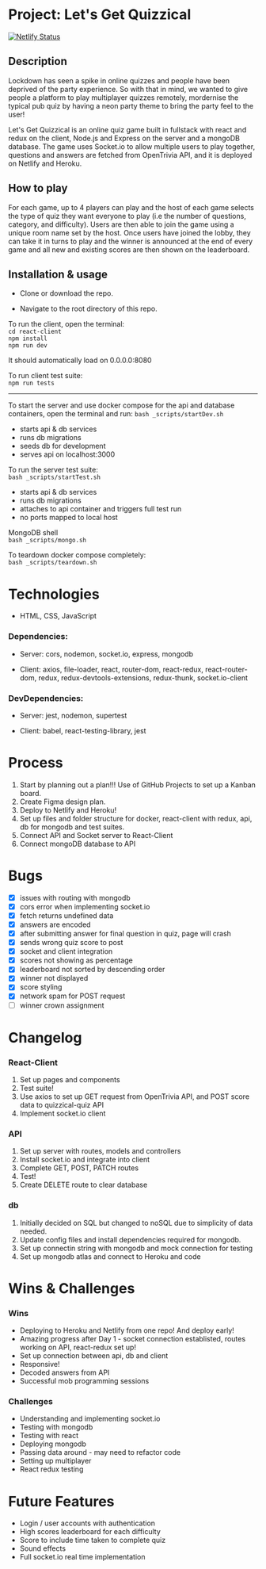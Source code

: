 # Project: Let's Get Quizzical

[![Netlify Status](https://api.netlify.com/api/v1/badges/c3504deb-6376-4b64-abbb-4a4536f23868/deploy-status)](https://app.netlify.com/sites/letsgetquizzical/deploys)

## Description
Lockdown has seen a spike in online quizzes and people have been deprived of the party experience. So with that in mind, we wanted to give people a platform to play multiplayer quizzes remotely, mordernise the typical pub quiz by having a neon party theme to bring the party feel to the user!

Let's Get Quizzical is an online quiz game built in fullstack with react and redux on the client, Node.js and Express on the server and a mongoDB database. The game uses Socket.io to allow multiple users to play together, questions and answers are fetched from OpenTrivia API, and it is deployed on Netlify and Heroku.


## How to play
For each game, up to 4 players can play and the host of each game selects the type of quiz they want everyone to play (i.e the number of questions, category, and difficulty). Users are then able to join the game using a unique room name set by the host. Once users have joined the lobby, they can take it in turns to play and the winner is announced at the end of every game and all new and existing scores are then shown on the leaderboard. 

## Installation & usage

- Clone or download the repo.

- Navigate to the root directory of this repo.

To run the client, open the terminal:  
`cd react-client`   
`npm install`  
`npm run dev`   

It should automatically load on 0.0.0.0:8080

To run client test suite:   
`npm run tests` 

****

To start the server and use docker compose for the api and database containers, open the terminal and run: 
`bash _scripts/startDev.sh`
- starts api & db services
- runs db migrations
- seeds db for development
- serves api on localhost:3000

To run the server test suite:    
`bash _scripts/startTest.sh` 
- starts api & db services
- runs db migrations
- attaches to api container and triggers full test run
- no ports mapped to local host

MongoDB shell   
`bash _scripts/mongo.sh`    

To teardown docker compose completely:    
`bash _scripts/teardown.sh`  

# Technologies
- HTML, CSS, JavaScript

### Dependencies: 
   - Server: cors, nodemon, socket.io, express, mongodb
   
   - Client: axios, file-loader, react, router-dom, react-redux, react-router-dom, redux, redux-devtools-extensions, redux-thunk, socket.io-client

### DevDependencies:
   - Server: jest, nodemon, supertest
   
   - Client: babel, react-testing-library, jest

# Process 
1. Start by planning out a plan!!! Use of GitHub Projects to set up a Kanban board.
2. Create Figma design plan.  
3. Deploy to Netlify and Heroku!  
4. Set up files and folder structure for docker, react-client with redux, api, db for mongodb and test suites.    
5. Connect API and Socket server to React-Client
6. Connect mongoDB database to API

# Bugs
- [x] issues with routing with mongodb  
- [x] cors error when implementing socket.io
- [x] fetch returns undefined data
- [x] answers are encoded 
- [x] after submitting answer for final question in quiz, page will crash
- [x] sends wrong quiz score to post
- [x] socket and client integration
- [x] scores not showing as percentage
- [x] leaderboard not sorted by descending order
- [x] winner not displayed
- [x] score styling
- [x] network spam for POST request
- [ ] winner crown assignment

# Changelog

### React-Client
1. Set up pages and components   
2. Test suite!
3. Use axios to set up GET request from OpenTrivia API, and POST score data to quizzical-quiz API   
4. Implement socket.io client 

### API
1. Set up server with routes, models and controllers
2. Install socket.io and integrate into client
3. Complete GET, POST, PATCH routes 
4. Test!
5. Create DELETE route to clear database

### db 
1. Initially decided on SQL but changed to noSQL due to simplicity of data needed.   
2. Update config files and install dependencies required for mongodb.
3. Set up connectin string with mongodb and mock connection for testing
4. Set up mongodb atlas and connect to Heroku and code

# Wins & Challenges

### Wins
- Deploying to Heroku and Netlify from one repo! And deploy early!
- Amazing progress after Day 1 - socket connection establisted, routes working on API, react-redux set up!
- Set up connection between api, db and client   
- Responsive!
- Decoded answers from API
- Successful mob programming sessions

### Challenges
- Understanding and implementing socket.io
- Testing with mongodb
- Testing with react
- Deploying mongodb
- Passing data around - may need to refactor code
- Setting up multiplayer
- React redux testing

# Future Features 
- Login / user accounts with authentication   
- High scores leaderboard for each difficulty  
- Score to include time taken to complete quiz 
- Sound effects
- Full socket.io real time implementation
